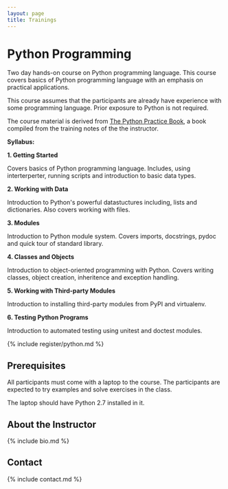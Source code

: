 ```yaml
---
layout: page
title: Trainings
---
```


# Python Programming

Two day hands-on course on Python programming language. This course
covers basics of Python programming language with an emphasis on
practical applications.

This course assumes that the participants are already have experience with
some programming language. Prior exposure to Python is not required.

The course material is derived from [The Python Practice Book][1], a
book compiled from the training notes of the the instructor.

[1]: http://anandology.com/python-practice-book/

**Syllabus:**

**1. Getting Started**

Covers basics of Python programming language. Includes, using
interterperter, running scripts and introduction to basic data types.

**2. Working with Data**

Introduction to Python's powerful datastuctures including, lists and
dictionaries. Also covers working with files.

**3. Modules**

Introduction to Python module system. Covers imports, docstrings,
pydoc and quick tour of standard library.

**4. Classes and Objects**

Introduction to object-oriented programming with Python. Covers
writing classes, object creation, inheritence and exception handling.

**5. Working with Third-party Modules**

Introduction to installing third-party modules from PyPI and
virtualenv.

**6. Testing Python Programs**

Introduction to automated testing using unitest and doctest modules.

{% include register/python.md %}

## Prerequisites

All participants must come with a laptop to the course. The participants are expected to try examples and solve exercises in the class.

The laptop should have Python 2.7 installed in it.

## About the Instructor

{% include bio.md %}

## Contact

{% include contact.md %}
